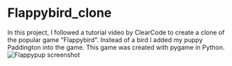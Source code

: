 # Flappybird_clone
In this project, I  followed a tutorial video by ClearCode to create a clone of the popular game "Flappybird". Instead of a bird I added my puppy Paddington into the game.  This game was created with pygame in Python.
![Flappypup screenshot](https://user-images.githubusercontent.com/89651714/139380258-56bf161f-d7e8-4d4a-a7e9-435f8905186f.jpg)
